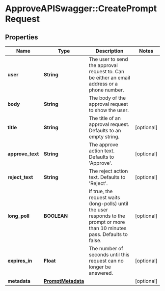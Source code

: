 # ApproveAPISwagger::CreatePromptRequest

## Properties
Name | Type | Description | Notes
------------ | ------------- | ------------- | -------------
**user** | **String** | The user to send the approval request to. Can be either an email address or a phone number. | 
**body** | **String** | The body of the approval request to show the user. | 
**title** | **String** | The title of an approval request. Defaults to an empty string. | [optional] 
**approve_text** | **String** | The approve action text. Defaults to &#39;Approve&#39;. | [optional] 
**reject_text** | **String** | The reject action text. Defaults to &#39;Reject&#39;. | [optional] 
**long_poll** | **BOOLEAN** | If true, the request waits (long-polls) until the user responds to the prompt or more than 10 minutes pass. Defaults to false. | [optional] 
**expires_in** | **Float** | The number of seconds until this request can no longer be answered. | [optional] 
**metadata** | [**PromptMetadata**](PromptMetadata.md) |  | [optional] 


